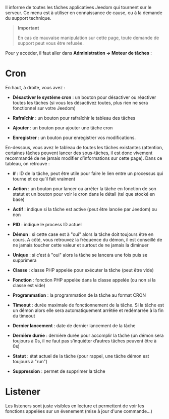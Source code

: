 Il informe de toutes les tâches applicatives Jeedom qui tournent sur le
serveur. Ce menu est à utiliser en connaissance de cause, ou à la
demande du support technique.

> **Important**
>
> En cas de mauvaise manipulation sur cette page, toute demande de
> support peut vous être refusée.

Pour y accéder, il faut aller dans **Administration → Moteur de tâches**
:

# Cron

En haut, à droite, vous avez :

-   **Désactiver le système cron** : un bouton pour désactiver ou
    réactiver toutes les tâches (si vous les désactivez toutes, plus
    rien ne sera fonctionnel sur votre Jeedom)

-   **Rafraîchir** : un bouton pour rafraîchir le tableau des tâches

-   **Ajouter** : un bouton pour ajouter une tâche cron

-   **Enregistrer** : un bouton pour enregistrer vos modifications.

En-dessous, vous avez le tableau de toutes les tâches existantes
(attention, certaines tâches peuvent lancer des sous-tâches, il est donc
vivement recommandé de ne jamais modifier d’informations sur cette
page). Dans ce tableau, on retrouve :

-   **\#** : ID de la tâche, peut être utile pour faire le lien entre un
    processus qui tourne et ce qu’il fait vraiment

-   **Action** : un bouton pour lancer ou arrêter la tâche en fonction
    de son statut et un bouton pour voir le cron dans le détail (tel que stocké en base)

-   **Actif** : indique si la tâche est active (peut être lancée
    par Jeedom) ou non

-   **PID** : indique le process ID actuel

-   **Démon** : si cette case est à "oui" alors la tâche doit toujours
    être en cours. A côté, vous retrouvez la fréquence du démon, il est
    conseillé de ne jamais toucher cette valeur et surtout de ne jamais
    la diminuer

-   **Unique** : si c’est à "oui" alors la tâche se lancera une fois
    puis se supprimera

-   **Classe** : classe PHP appelée pour exécuter la tâche (peut
    être vide)

-   **Fonction** : fonction PHP appelée dans la classe appelée (ou non
    si la classe est vide)

-   **Programmation** : la programmation de la tâche au format CRON

-   **Timeout** : durée maximale de fonctionnement de la tâche. Si la
    tâche est un démon alors elle sera automatiquement arrêtée et
    redémarrée à la fin du timeout

-   **Dernier lancement** : date de dernier lancement de la tâche

-   **Dernière durée** : dernière durée pour accomplir la tâche (un
    démon sera toujours à 0s, il ne faut pas s’inquiéter d’autres tâches
    peuvent être à 0s)

-   **Statut** : état actuel de la tâche (pour rappel, une tâche démon
    est toujours à "run")

-   **Suppression** : permet de supprimer la tâche


# Listener

Les listeners sont juste visibles en lecture et permettent de voir les fonctions appelées sur un évenement (mise à jour d'une commande...)
